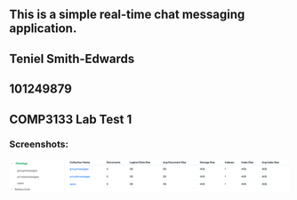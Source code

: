 ## This is a simple real-time chat messaging application.
## Teniel Smith-Edwards
## 101249879
## COMP3133 Lab Test 1

### Screenshots:

![Database and collection created](image.png)